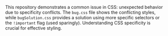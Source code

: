 This repository demonstrates a common issue in CSS: unexpected behavior due to specificity conflicts. The `bug.css` file shows the conflicting styles, while `bugSolution.css` provides a solution using more specific selectors or the `!important` flag (used sparingly).  Understanding CSS specificity is crucial for effective styling.